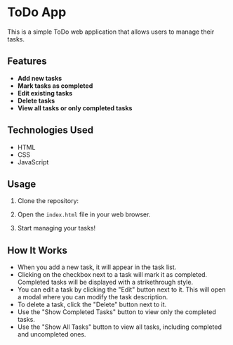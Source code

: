 # ToDo App

This is a simple ToDo web application that allows users to manage their tasks.

## Features

- **Add new tasks**
- **Mark tasks as completed**
- **Edit existing tasks**
- **Delete tasks**
- **View all tasks or only completed tasks**

## Technologies Used

- HTML
- CSS
- JavaScript


## Usage

1. Clone the repository:

2. Open the `index.html` file in your web browser.

3. Start managing your tasks!

## How It Works

- When you add a new task, it will appear in the task list.
- Clicking on the checkbox next to a task will mark it as completed. Completed tasks will be displayed with a strikethrough style.
- You can edit a task by clicking the "Edit" button next to it. This will open a modal where you can modify the task description.
- To delete a task, click the "Delete" button next to it.
- Use the "Show Completed Tasks" button to view only the completed tasks.
- Use the "Show All Tasks" button to view all tasks, including completed and uncompleted ones.


